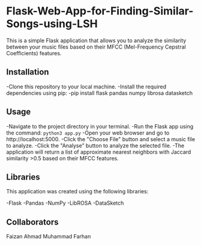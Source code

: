 # Flask-Web-App-for-Finding-Similar-Songs-using-LSH

This is a simple Flask application that allows you to analyze the similarity between your music files based on their MFCC (Mel-Frequency Cepstral Coefficients) features.

## Installation
-Clone this repository to your local machine.
-Install the required dependencies using pip:
-pip install flask pandas numpy librosa datasketch

## Usage
-Navigate to the project directory in your terminal.
-Run the Flask app using the command:
`python3 app.py`
-Open your web browser and go to http://localhost:5000.
-Click the "Choose File" button and select a music file to analyze.
-Click the "Analyse" button to analyze the selected file.
-The application will return a list of approximate nearest neighbors with Jaccard similarity >0.5 based on their MFCC features.

## Libraries
This application was created using the following libraries:

-Flask
-Pandas
-NumPy
-LibROSA
-DataSketch

## Collaborators
Faizan Ahmad
Muhammad Farhan
